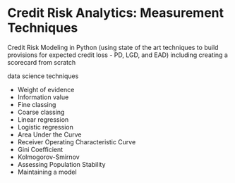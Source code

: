 # Credit Risk Analytics: Measurement Techniques

Credit Risk Modeling in Python (using state of the art techniques to build provisions for expected credit loss  - PD, LGD, and EAD) including creating a scorecard from scratch



data science techniques

- Weight of evidence
- Information value
- Fine classing
- Coarse classing
- Linear regression
- Logistic regression
- Area Under the Curve
- Receiver Operating Characteristic Curve
- Gini Coefficient
- Kolmogorov-Smirnov
- Assessing Population Stability
- Maintaining a model
